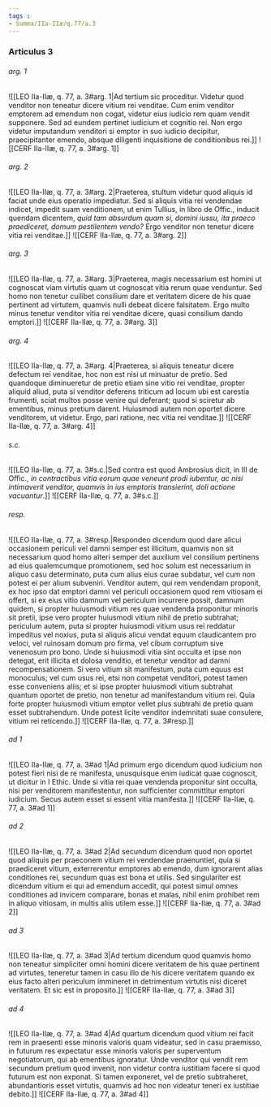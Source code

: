 ```yaml
---
tags : 
- Summa/IIa-IIæ/q.77/a.3
---
```


### Articulus 3

###### arg. 1
![[LEO IIa-IIæ, q. 77, a. 3#arg. 1|Ad tertium sic proceditur. Videtur quod venditor non teneatur dicere vitium rei venditae. Cum enim venditor emptorem ad emendum non cogat, videtur eius iudicio rem quam vendit supponere. Sed ad eundem pertinet iudicium et cognitio rei. Non ergo videtur imputandum venditori si emptor in suo iudicio decipitur, praecipitanter emendo, absque diligenti inquisitione de conditionibus rei.]]
![[CERF IIa-IIæ, q. 77, a. 3#arg. 1]]

###### arg. 2
![[LEO IIa-IIæ, q. 77, a. 3#arg. 2|Praeterea, stultum videtur quod aliquis id faciat unde eius operatio impediatur. Sed si aliquis vitia rei vendendae indicet, impedit suam venditionem, ut enim Tullius, in libro de Offic., inducit quendam dicentem, *quid tam absurdum quam si, domini iussu, ita praeco praediceret, domum pestilentem vendo?* Ergo venditor non tenetur dicere vitia rei venditae.]]
![[CERF IIa-IIæ, q. 77, a. 3#arg. 2]]

###### arg. 3
![[LEO IIa-IIæ, q. 77, a. 3#arg. 3|Praeterea, magis necessarium est homini ut cognoscat viam virtutis quam ut cognoscat vitia rerum quae venduntur. Sed homo non tenetur cuilibet consilium dare et veritatem dicere de his quae pertinent ad virtutem, quamvis nulli debeat dicere falsitatem. Ergo multo minus tenetur venditor vitia rei venditae dicere, quasi consilium dando emptori.]]
![[CERF IIa-IIæ, q. 77, a. 3#arg. 3]]

###### arg. 4
![[LEO IIa-IIæ, q. 77, a. 3#arg. 4|Praeterea, si aliquis teneatur dicere defectum rei venditae, hoc non est nisi ut minuatur de pretio. Sed quandoque diminueretur de pretio etiam sine vitio rei venditae, propter aliquid aliud, puta si venditor deferens triticum ad locum ubi est carestia frumenti, sciat multos posse venire qui deferant; quod si sciretur ab ementibus, minus pretium darent. Huiusmodi autem non oportet dicere venditorem, ut videtur. Ergo, pari ratione, nec vitia rei venditae.]]
![[CERF IIa-IIæ, q. 77, a. 3#arg. 4]]

###### s.c.
![[LEO IIa-IIæ, q. 77, a. 3#s.c.|Sed contra est quod Ambrosius dicit, in III de Offic., *in contractibus vitia eorum quae veneunt prodi iubentur, ac nisi intimaverit venditor, quamvis in ius emptoris transierint, doli actione vacuantur*.]]
![[CERF IIa-IIæ, q. 77, a. 3#s.c.]]

###### resp.
![[LEO IIa-IIæ, q. 77, a. 3#resp.|Respondeo dicendum quod dare alicui occasionem periculi vel damni semper est illicitum, quamvis non sit necessarium quod homo alteri semper det auxilium vel consilium pertinens ad eius qualemcumque promotionem, sed hoc solum est necessarium in aliquo casu determinato, puta cum alius eius curae subdatur, vel cum non potest ei per alium subveniri. Venditor autem, qui rem vendendam proponit, ex hoc ipso dat emptori damni vel periculi occasionem quod rem vitiosam ei offert, si ex eius vitio damnum vel periculum incurrere possit, damnum quidem, si propter huiusmodi vitium res quae vendenda proponitur minoris sit pretii, ipse vero propter huiusmodi vitium nihil de pretio subtrahat; periculum autem, puta si propter huiusmodi vitium usus rei reddatur impeditus vel noxius, puta si aliquis alicui vendat equum claudicantem pro veloci, vel ruinosam domum pro firma, vel cibum corruptum sive venenosum pro bono. Unde si huiusmodi vitia sint occulta et ipse non detegat, erit illicita et dolosa venditio, et tenetur venditor ad damni recompensationem. Si vero vitium sit manifestum, puta cum equus est monoculus; vel cum usus rei, etsi non competat venditori, potest tamen esse conveniens aliis; et si ipse propter huiusmodi vitium subtrahat quantum oportet de pretio, non tenetur ad manifestandum vitium rei. Quia forte propter huiusmodi vitium emptor vellet plus subtrahi de pretio quam esset subtrahendum. Unde potest licite venditor indemnitati suae consulere, vitium rei reticendo.]]
![[CERF IIa-IIæ, q. 77, a. 3#resp.]]

###### ad 1
![[LEO IIa-IIæ, q. 77, a. 3#ad 1|Ad primum ergo dicendum quod iudicium non potest fieri nisi de re manifesta, unusquisque enim iudicat quae cognoscit, ut dicitur in I Ethic. Unde si vitia rei quae vendenda proponitur sint occulta, nisi per venditorem manifestentur, non sufficienter committitur emptori iudicium. Secus autem esset si essent vitia manifesta.]]
![[CERF IIa-IIæ, q. 77, a. 3#ad 1]]

###### ad 2
![[LEO IIa-IIæ, q. 77, a. 3#ad 2|Ad secundum dicendum quod non oportet quod aliquis per praeconem vitium rei vendendae praenuntiet, quia si praediceret vitium, exterrerentur emptores ab emendo, dum ignorarent alias conditiones rei, secundum quas est bona et utilis. Sed singulariter est dicendum vitium ei qui ad emendum accedit, qui potest simul omnes conditiones ad invicem comparare, bonas et malas, nihil enim prohibet rem in aliquo vitiosam, in multis aliis utilem esse.]]
![[CERF IIa-IIæ, q. 77, a. 3#ad 2]]

###### ad 3
![[LEO IIa-IIæ, q. 77, a. 3#ad 3|Ad tertium dicendum quod quamvis homo non teneatur simpliciter omni homini dicere veritatem de his quae pertinent ad virtutes, teneretur tamen in casu illo de his dicere veritatem quando ex eius facto alteri periculum immineret in detrimentum virtutis nisi diceret veritatem. Et sic est in proposito.]]
![[CERF IIa-IIæ, q. 77, a. 3#ad 3]]

###### ad 4
![[LEO IIa-IIæ, q. 77, a. 3#ad 4|Ad quartum dicendum quod vitium rei facit rem in praesenti esse minoris valoris quam videatur, sed in casu praemisso, in futurum res expectatur esse minoris valoris per superventum negotiatorum, qui ab ementibus ignoratur. Unde venditor qui vendit rem secundum pretium quod invenit, non videtur contra iustitiam facere si quod futurum est non exponat. Si tamen exponeret, vel de pretio subtraheret, abundantioris esset virtutis, quamvis ad hoc non videatur teneri ex iustitiae debito.]]
![[CERF IIa-IIæ, q. 77, a. 3#ad 4]]

